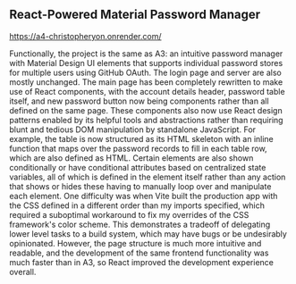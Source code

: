 ## React-Powered Material Password Manager

https://a4-christopheryon.onrender.com/

Functionally, the project is the same as A3: an intuitive password manager with Material Design UI elements that supports individual password stores for multiple users using GitHub OAuth. The login page and server are also mostly unchanged. The main page has been completely rewritten to make use of React components, with the account details header, password table itself, and new password button now being components rather than all defined on the same page. These components also now use React design patterns enabled by its helpful tools and abstractions rather than requiring blunt and tedious DOM manipulation by standalone JavaScript. For example, the table is now structured as its HTML skeleton with an inline function that maps over the password records to fill in each table row, which are also defined as HTML. Certain elements are also shown conditionally or have conditional attributes based on centralized state variables, all of which is defined in the element itself rather than any action that shows or hides these having to manually loop over and manipulate each element. One difficulty was when Vite built the production app with the CSS defined in a different order than my imports specified, which required a suboptimal workaround to fix my overrides of the CSS framework's color scheme. This demonstrates a tradeoff of delegating lower level tasks to a build system, which may have bugs or be undesirably opinionated. However, the page structure is much more intuitive and readable, and the development of the same frontend functionality was much faster than in A3, so React improved the development experience overall.
